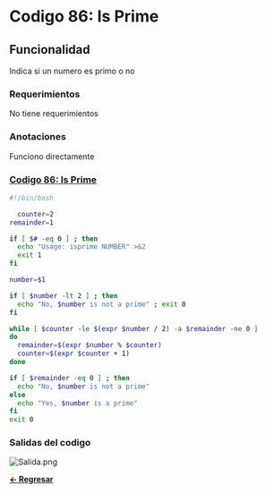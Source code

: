 # Codigo 86: Is Prime

## Funcionalidad
Indica si un numero es primo o no

### **Requerimientos**
No tiene requerimientos

### **Anotaciones**
Funciono directamente

### **[Codigo 86: Is Prime](isPrime86.sh)**

```bash
#!/bin/bash

  counter=2
remainder=1

if [ $# -eq 0 ] ; then
  echo "Usage: isprime NUMBER" >&2
  exit 1
fi

number=$1

if [ $number -lt 2 ] ; then
  echo "No, $number is not a prime" ; exit 0
fi

while [ $counter -le $(expr $number / 2) -a $remainder -ne 0 ]
do
  remainder=$(expr $number % $counter)
  counter=$(expr $counter + 1)
done

if [ $remainder -eq 0 ] ; then
  echo "No, $number is not a prime"
else
  echo "Yes, $number is a prime"
fi
exit 0
```

### **Salidas del codigo**

![Salida.png](Salida.png)

**[<- Regresar](../README.md)**
